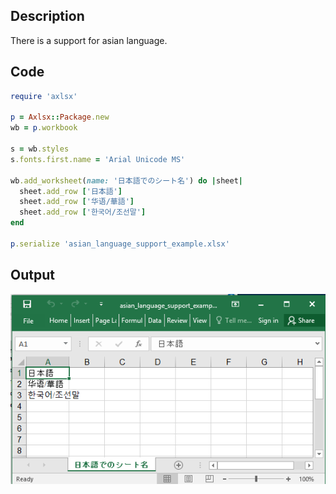 ## Description

There is a support for asian language.

## Code

```ruby
require 'axlsx'

p = Axlsx::Package.new
wb = p.workbook

s = wb.styles
s.fonts.first.name = 'Arial Unicode MS'

wb.add_worksheet(name: '日本語でのシート名') do |sheet|
  sheet.add_row ['日本語']
  sheet.add_row ['华语/華語']
  sheet.add_row ['한국어/조선말']
end

p.serialize 'asian_language_support_example.xlsx'
```

## Output

![Output](images/asian_language_support_example.png "Output")
